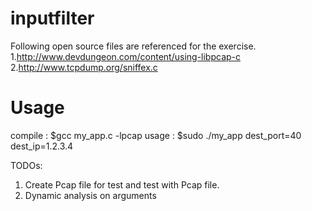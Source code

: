 # inputfilter

Following open source files are referenced for the exercise.
1.http://www.devdungeon.com/content/using-libpcap-c
2.http://www.tcpdump.org/sniffex.c

# Usage
compile : $gcc my_app.c -lpcap
usage : $sudo ./my_app dest_port=40 dest_ip=1.2.3.4

TODOs:
1. Create Pcap file for test and test with Pcap file. 
2. Dynamic analysis on arguments

